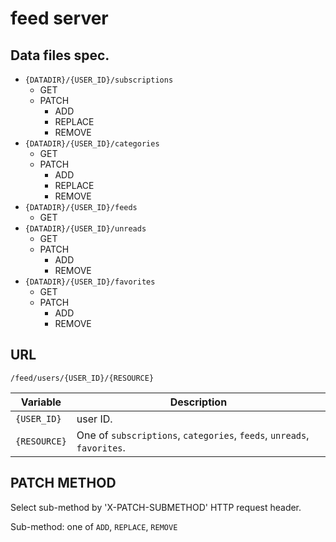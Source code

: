 # feed server

## Data files spec.

*   `{DATADIR}/{USER_ID}/subscriptions`
    * GET
    * PATCH
        * ADD
        * REPLACE
        * REMOVE
*   `{DATADIR}/{USER_ID}/categories`
    * GET
    * PATCH
        * ADD
        * REPLACE
        * REMOVE
*   `{DATADIR}/{USER_ID}/feeds`
    * GET
*   `{DATADIR}/{USER_ID}/unreads`
    * GET
    * PATCH
        * ADD
        * REMOVE
*   `{DATADIR}/{USER_ID}/favorites`
    * GET
    * PATCH
        * ADD
        * REMOVE

## URL

    /feed/users/{USER_ID}/{RESOURCE}

Variable     |Description
-------------|------------
`{USER_ID}`  |user ID.
`{RESOURCE}` |One of `subscriptions`, `categories`, `feeds`, `unreads`, `favorites`.

## PATCH METHOD

Select sub-method by 'X-PATCH-SUBMETHOD' HTTP request header.

Sub-method: one of `ADD`, `REPLACE`, `REMOVE`

